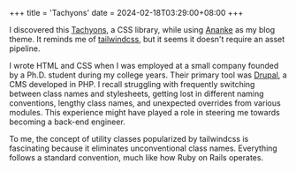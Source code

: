 +++
title = 'Tachyons'
date = 2024-02-18T03:29:00+08:00
+++

I discovered this [Tachyons](https://tachyons.io), a CSS library, while using [Ananke](https://github.com/theNewDynamic/gohugo-theme-ananke) as my blog theme. It reminds me of [tailwindcss](https://tailwindcss.com), but it seems it doesn't require an asset pipeline.

I wrote HTML and CSS when I was employed at a small company founded by a Ph.D. student during my college years. Their primary tool was [Drupal](https://drupal.org), a CMS developed in PHP. I recall struggling with frequently switching between class names and stylesheets, getting lost in different naming conventions, lengthy class names, and unexpected overrides from various modules. This experience might have played a role in steering me towards becoming a back-end engineer.

To me, the concept of utility classes popularized by tailwindcss is fascinating because it eliminates unconventional class names. Everything follows a standard convention, much like how Ruby on Rails operates.

